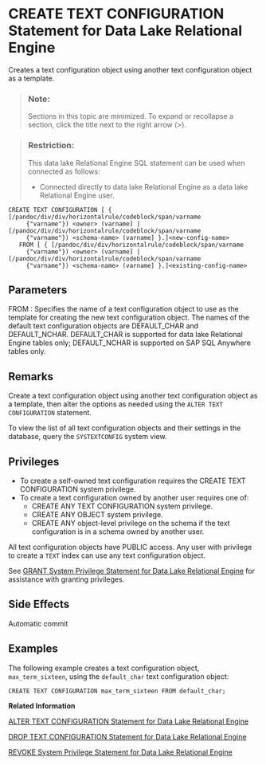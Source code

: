 <!-- loioa602a06684f21015b7f78f0f1a3ea0d9 -->

# CREATE TEXT CONFIGURATION Statement for Data Lake Relational Engine

Creates a text configuration object using another text configuration object as a template.



> ### Note:  
> Sections in this topic are minimized. To expand or recollapse a section, click the title next to the right arrow \(*\>*\).



> ### Restriction:  
> This data lake Relational Engine SQL statement can be used when connected as follows:
> 
> -   Connected directly to data lake Relational Engine as a data lake Relational Engine user.



```
CREATE TEXT CONFIGURATION [ { [/pandoc/div/div/horizontalrule/codeblock/span/varname
     {"varname"}) <owner> (varname] | [/pandoc/div/div/horizontalrule/codeblock/span/varname
     {"varname"}) <schema-name> (varname] }.]<new-config-name> 
   FROM [ { [/pandoc/div/div/horizontalrule/codeblock/span/varname
     {"varname"}) <owner> (varname] | [/pandoc/div/div/horizontalrule/codeblock/span/varname
     {"varname"}) <schema-name> (varname] }.]<existing-config-name>
```



<a name="loioa602a06684f21015b7f78f0f1a3ea0d9__IQ_Parameters"/>

## Parameters

 FROM
 :   Specifies the name of a text configuration object to use as the template for creating the new text configuration object. The names of the default text configuration objects are DEFAULT\_CHAR and DEFAULT\_NCHAR. DEFAULT\_CHAR is supported for data lake Relational Engine tables only; DEFAULT\_NCHAR is supported on SAP SQL Anywhere tables only.

 

<a name="loioa602a06684f21015b7f78f0f1a3ea0d9__IQ_Usage"/>

## Remarks

Create a text configuration object using another text configuration object as a template, then alter the options as needed using the `ALTER TEXT CONFIGURATION` statement.

To view the list of all text configuration objects and their settings in the database, query the `SYSTEXTCONFIG` system view.



<a name="loioa602a06684f21015b7f78f0f1a3ea0d9__IQ_Permissions"/>

## Privileges

-   To create a self-owned text configuration requires the CREATE TEXT CONFIGURATION system privilege.
-   To create a text configuration owned by another user requires one of:
    -   CREATE ANY TEXT CONFIGURATION system privilege.
    -   CREATE ANY OBJECT system privilege.
    -   CREATE ANY object-level privilege on the schema if the text configuration is in a schema owned by another user.


All text configuration objects have PUBLIC access. Any user with privilege to create a `TEXT` index can use any text configuration object.

See [GRANT System Privilege Statement for Data Lake Relational Engine](grant-system-privilege-statement-for-data-lake-relational-engine-a3dfcb0.md) for assistance with granting privileges.



<a name="loioa602a06684f21015b7f78f0f1a3ea0d9__IQ_Side_Effects"/>

## Side Effects

Automatic commit



<a name="loioa602a06684f21015b7f78f0f1a3ea0d9__IQ_Examples"/>

## Examples

The following example creates a text configuration object, `max_term_sixteen`, using the `default_char` text configuration object:

```
CREATE TEXT CONFIGURATION max_term_sixteen FROM default_char;
```

**Related Information**  


[ALTER TEXT CONFIGURATION Statement for Data Lake Relational Engine](alter-text-configuration-statement-for-data-lake-relational-engine-a602402.md "Alters a text configuration object.")

[DROP TEXT CONFIGURATION Statement for Data Lake Relational Engine](drop-text-configuration-statement-for-data-lake-relational-engine-a602fed.md "Drops a text configuration object.")

[REVOKE System Privilege Statement for Data Lake Relational Engine](revoke-system-privilege-statement-for-data-lake-relational-engine-a3eadda.md "Removes specific system privileges from specific users and the right to administer the privilege.")

